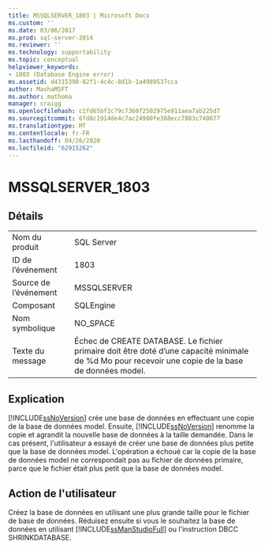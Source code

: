 ```yaml
---
title: MSSQLSERVER_1803 | Microsoft Docs
ms.custom: ''
ms.date: 03/06/2017
ms.prod: sql-server-2014
ms.reviewer: ''
ms.technology: supportability
ms.topic: conceptual
helpviewer_keywords:
- 1803 (Database Engine error)
ms.assetid: d4315390-82f1-4c4c-8d1b-1a4989537cca
author: MashaMSFT
ms.author: mathoma
manager: craigg
ms.openlocfilehash: c1fd65bf2c79c7360f2502975e911aea7ab225d7
ms.sourcegitcommit: 6fd8c1914de4c7ac24900fe388ecc7883c740077
ms.translationtype: MT
ms.contentlocale: fr-FR
ms.lasthandoff: 04/26/2020
ms.locfileid: "62915262"
---
```

# <a name="mssqlserver_1803"></a>MSSQLSERVER_1803
    
## <a name="details"></a>Détails  
  
|||  
|-|-|  
|Nom du produit|SQL Server|  
|ID de l’événement|1803|  
|Source de l’événement|MSSQLSERVER|  
|Composant|SQLEngine|  
|Nom symbolique|NO_SPACE|  
|Texte du message|Échec de CREATE DATABASE. Le fichier primaire doit être doté d’une capacité minimale de %d Mo pour recevoir une copie de la base de données model.|  
  
## <a name="explanation"></a>Explication  
 [!INCLUDE[ssNoVersion](../../includes/ssnoversion-md.md)] crée une base de données en effectuant une copie de la base de données model. Ensuite, [!INCLUDE[ssNoVersion](../../includes/ssnoversion-md.md)] renomme la copie et agrandit la nouvelle base de données à la taille demandée. Dans le cas présent, l'utilisateur a essayé de créer une base de données plus petite que la base de données model. L'opération a échoué car la copie de la base de données model ne correspondait pas au fichier de données primaire, parce que le fichier était plus petit que la base de données model.  
  
## <a name="user-action"></a>Action de l'utilisateur  
 Créez la base de données en utilisant une plus grande taille pour le fichier de base de données. Réduisez ensuite si vous le souhaitez la base de données en utilisant [!INCLUDE[ssManStudioFull](../../includes/ssmanstudiofull-md.md)] ou l'instruction DBCC SHRINKDATABASE.  
  
  
